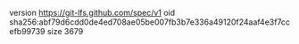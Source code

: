version https://git-lfs.github.com/spec/v1
oid sha256:abf79d6cdd0de4ed708ae05be007fb3b7e336a49120f24aaf4e3f7ccefb99739
size 3679
